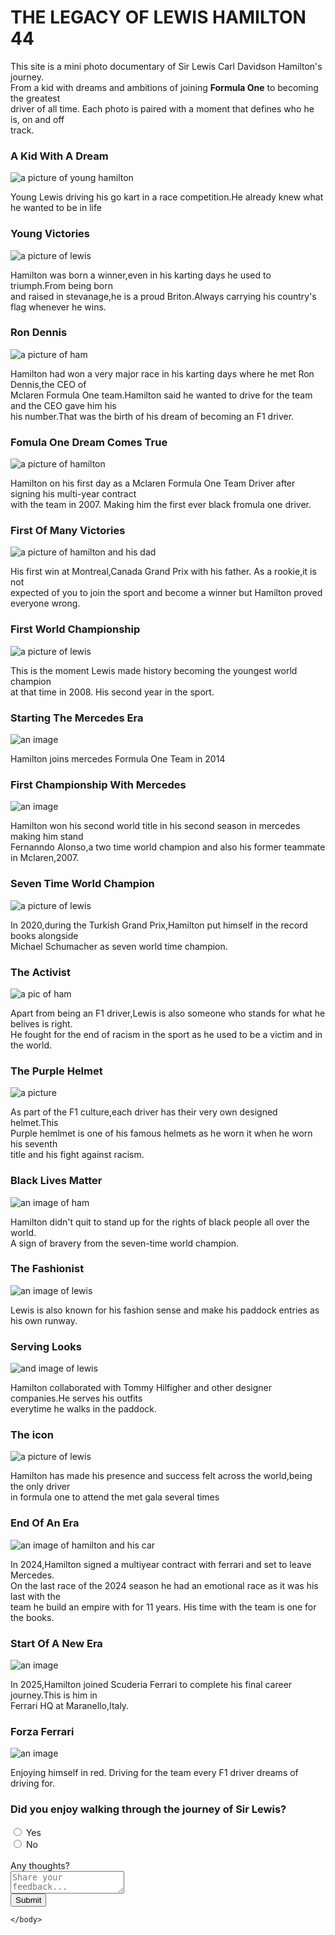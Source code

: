 <!DOCTYPE html>
<html lang="en">
    <head>
        <meta charset="UTF-8">
        <meta name="viewport" content="width=device-width, initial-scale=1.0">
        <link href="photography.css" rel="stylesheet">
        <title>The LH44 Legacy</title>
    </head>
    <body>
        <div class="header">
            <h1>THE LEGACY OF LEWIS HAMILTON 44</h1>
        </div>
        <!-- biography part of the site -->
        <div class="biography">
            <p>This site is a mini photo documentary of Sir Lewis Carl Davidson Hamilton's journey.<br>
            From a kid with dreams and ambitions of joining <strong>Formula One</strong> to becoming the greatest <br>
            driver of all time. Each photo is paired with a moment that defines who he is, on and off<br>
            track.</p>
        </div>
        <!-- photographic part of the site with captions,images and sub-headings -->
        <div class="block">
            <h3>A Kid With A Dream</h3>
            <img src="/Assignment/images/784ec0ac-untitled-design-2022-07-28t163120.844.webp" 
            alt="a picture of young hamilton">
            <p>Young Lewis driving his go kart in a race competition.He already knew what he wanted to be in life</p>
        </div>
        <div class="block">
            <h3>Young Victories</h3>
            <img src="/Assignment/images/images (4).jpeg" alt="a picture of lewis">
            <p>Hamilton was born a winner,even in his karting days he used to triumph.From being born<br>
            and raised in stevanage,he is a proud Briton.Always carrying his country's flag whenever he wins.</p>
        </div>
        <div class="block">
            <h3>Ron Dennis</h3>
            <img src="/Assignment/images/59c496cc1c5a4094bdd995e504f4991e.jpg" alt="a picture of ham">
            <p>Hamilton had won a very major race in his karting days where he met Ron Dennis,the CEO of<br>
            Mclaren Formula One team.Hamilton said he wanted to drive for the team and the CEO gave him his<br>
            his number.That was the birth of his dream of becoming an F1 driver.</p>
        </div>
        <div class="block">
            <h3>Fomula One Dream Comes True</h3>
            <img src="/Assignment/images/795f05ada32db2bd1ee98b492834330fY29udGVudHNlYXJjaGFwaSwxNzE4MDA1NzM3-2.4307020.avif" 
            alt="a picture of hamilton">
            <p>Hamilton on his first day as a Mclaren Formula One Team Driver after signing his multi-year contract<br>
            with the team in 2007. Making him the first ever black fromula one driver.</p>
        </div>
        <div class="block">
            <h3>First Of Many Victories</h3>
            <img src="/Assignment/images/images (5).jpeg" alt="a picture of hamilton and his dad">
            <p>His first win at Montreal,Canada Grand Prix with his father. As a rookie,it is not<br>
            expected of you to join the sport and become a winner but Hamilton proved everyone wrong.</p>
        </div>
        <div class="block">
            <h3>First World Championship</h3>
            <img src="/Assignment/images/images (2).jpeg" alt="a picture of lewis">
            <p>This is the moment Lewis made history becoming the youngest world champion<br>
            at that time in 2008. His second year in the sport.</p>
        </div>
        <div class="block">
            <h3>Starting The Mercedes Era</h3>
            <img src="/Assignment/images/Lewis-Hamilton-Australian-GP-2013-text.webp" alt="an image">
            <p>Hamilton joins mercedes Formula One Team in 2014</p>
        </div>
        <div class="block">
            <h3>First Championship With Mercedes</h3>
            <img src="/Assignment/images/25MOTORSPORTS-image-articleLarge.webp" alt="an image">
            <p>Hamilton won his second world title in his second season in mercedes making him stand <br>
            Fernanndo Alonso,a two time world champion and also his former teammate in Mclaren,2007.</p>
        </div>
        <div class="block">
            <h3>Seven Time World Champion</h3>
            <img src="/Assignment/images/2937217-60300309-640-480.jpg" alt="a picture of lewis">
            <p>In 2020,during the Turkish Grand Prix,Hamilton put himself in the record books alongside<br>
            Michael Schumacher as  seven world time champion.</p>
        </div>
        <div class="block">
            <h3>The Activist</h3>
            <img src="/Assignment/images/download (4).jpeg" alt="a pic of ham">
            <p>Apart from being an F1 driver,Lewis is also someone who stands for what he belives is right.<br>
            He fought for the end of racism in the sport as he used to be a victim and in the world.</p>
        </div>
        <div class="block">
            <h3>The Purple Helmet</h3>
            <img src="/Assignment/images/formula-1-lewis-hamilton-black-2.jpg" alt="a picture">
            <p>As part of the F1 culture,each driver has their very own designed helmet.This <br>
            Purple hemlmet is one of his famous helmets as he worn it when he worn his seventh<br>
            title and his fight against racism.</p>
        </div>
        <div class="block">
            <h3>Black Lives Matter</h3>
            <img src="/Assignment/images/72fc8aa6584a0153954ca8ec040bfd76.avif" alt="an image of ham">
            <p>Hamilton didn't quit to stand up for the rights of black people all over the world.<br>
            A sign of bravery from the seven-time world champion.</p>
        </div>
        <div class="block">
            <h3>The Fashionist</h3>
            <img src="/Assignment/images/lewis-hamilton-arrives-in-the-paddock-during-previews-ahead-v0-od4q1et3pnaf1.jpg" 
            alt="an image of lewis">
            <p>Lewis is also known for his fashion sense and make his paddock entries as his own runway.</p>
        </div>
        <div class="block">
            <h3>Serving Looks</h3>
            <img src="/Assignment/images/15acb8344f8dbda7_GettyImages-1252376266.webp" alt="and image of lewis">
            <p>Hamilton collaborated with Tommy Hilfigher and other designer companies.He serves his outfits<br>
            everytime he walks in the paddock.</p>
        </div>
        <div class="block">
            <h3>The icon</h3>
            <img src="/Assignment/images/lewis-hamilton-2025-met-gala-050525-d072191a2b074c2cb32c7c06ff20ebe6.jpg"
            alt="a picture of lewis">
            <!-- <img src="/Assignment/images/2eptZYL9CC9hWaGdzuLyeJ.jpg" alt="an image of ham"> -->
            <p>Hamilton has made his presence and success felt across the world,being the only driver<br>
            in formula one to attend the met gala several times</p>
        </div>
        <div class="block">
            <h3>End Of An Era</h3>
            <img src="/Assignment/images/2024-12-08T150813Z_533419546_UP1EKC81559Y6_RTRMADP_3_MOTOR-F1-ABUDHABI-scaled.jpg"
            alt="an image of hamilton and his car">
            <p>In 2024,Hamilton signed a multiyear contract with ferrari and set to leave Mercedes.<br>
            On the last race of the 2024 season he had an emotional race as it was his last with the<br>
            team he build an empire with for 11 years. His time with the team is one for the books.</p>
        </div>
        <div class="block">
            <h3>Start Of A New Era</h3>
            <img src="/Assignment/images/hamilton_Ferrari_20.01.2025-1737381966.webp" alt="an image">
            <p>In 2025,Hamilton joined Scuderia Ferrari to complete his final career journey.This is him in<br>
            Ferrari HQ at Maranello,Italy.</p>
        </div>
        <div class="block">
            <h3>Forza Ferrari</h3>
            <img src="/Assignment/images/78c92aead4bd4b45b5d6910ef0ae18d2.png" alt="an image">
            <p>Enjoying himself in red. Driving for the team every F1 driver dreams of driving for.</p>
        </div>
        <!-- add the submit form -->
        <div class="feedback">
            <h3>Did you enjoy walking through the journey of Sir Lewis?</h3>
            <form>
                <label>
                    <input type="radio" name="enjoy" value="yes"> Yes
                </label><br>
                <label>
                    <input type="radio" name="enjoy" value="no"> No
                </label><br><br>
                <label>Any thoughts?</label><br>
                <textarea placeholder="Share your feedback..."></textarea><br>
                <button type="submit">Submit</button>
            </form>
        </div>
        
    </body>
</html>
